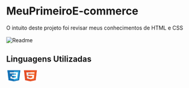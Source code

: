 # MeuPrimeiroE-commerce

<p>
O intuito deste projeto foi revisar meus conhecimentos de HTML e CSS
</p>

<div>
    <img alt="Readme" title="Readme" align="center" src="https://media.giphy.com/media/KaNwwC9kk5WlpqDO0w/giphy.gif" width="70%">  
</div>

## Linguagens Utilizadas
<div>
 <img align="center" alt="Amanda-CSS" height="30" width="40" src="https://raw.githubusercontent.com/devicons/devicon/master/icons/css3/css3-original.svg">
 <img align="center" alt="Amanda-HTML" height="30" width="40" src="https://raw.githubusercontent.com/devicons/devicon/master/icons/html5/html5-original.svg">
 </div>
 
 
